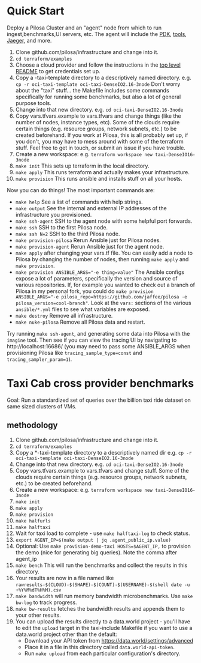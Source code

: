# Quick Start
Deploy a Pilosa Cluster and an "agent" node from which to run ingest,benchmarks,UI servers, etc. The agent will include the [PDK](github.com/pilosa/pdk), [tools](github.com/pilosa/tools), [Jaeger](https://www.jaegertracing.io), and more.

1. Clone github.com/pilosa/infrastructure and change into it.
2. `cd terraform/examples`
3. Choose a cloud provider and follow the instructions in the [top level README](../../README.md) to get credentials set up.
4. Copy a <cloud>-taxi-template directory to a descriptively named
   directory. e.g. `cp -r oci-taxi-template
   oci-taxi-DenseIO2.16-3node` Don't worry about the "taxi"
   stuff... the Makefile includes some commands specifically for
   running some benchmarks, but also a lot of general purpose tools.
5. Change into that new directory. e.g. `cd oci-taxi-DenseIO2.16-3node`
6. Copy vars.tfvars.example to vars.tfvars and change things (like the
   number of nodes, instance types, etc). Some of the clouds require
   certain things (e.g. resource groups, network subnets, etc.) to be
   created beforehand. If you work at Pilosa, this is all probably set
   up, if you don't, you may have to mess around with some of the
   terraform stuff. Feel free to get in touch, or submit an issue if
   you have trouble.
7. Create a new workspace: e.g. `terraform workspace new taxi-DenseIO16-3node`
8. `make init` This sets up terraform in the local directory.
9. `make apply` This runs terraform and actually makes your infrastructure.
10. `make provision` This runs ansible and installs stuff on all your hosts.

Now you can do things! The most important commands are:
- `make help` See a list of commands with help strings.
- `make output` See the internal and external IP addresses of the infrastructure you provisioned.
- `make ssh-agent` SSH to the agent node with some helpful port forwards.
- `make ssh` SSH to the first Pilosa node.
- `make ssh N=2` SSH to the third Pilosa node.
- `make provision-pilosa` Rerun Ansible just for Pilosa nodes.
- `make provision-agent` Rerun Ansible just for the agent node.
- `make apply` after changing your vars.tf file. You can easily add a
  node to Pilosa by changing the number of nodes, then running `make
  apply` and `make provision`.
- `make provision ANSIBLE_ARGS="-e thing=value"` The Ansible configs
  expose a lot of parameters, specifically the version and source of
  various repositories. If, for example you wanted to check out a
  branch of Pilosa in my personal fork, you could do `make provision
  ANSIBLE_ARGS="-e pilosa_repo=https://github.com/jaffee/pilosa -e
  pilosa_version=cool-branch"`. Look at the `vars:` sections of the
  various `ansible/*.yml` files to see what variables are exposed.
- `make destroy` Remove all infrastructure.
- `make nuke-pilosa` Remove all Pilosa data and restart.

Try running `make ssh-agent`, and generating some data into Pilosa with the `imagine` tool. Then see if you can view the tracing UI by navigating to http://localhost:16686/ (you may need to pass some ANSIBLE_ARGS when provisioning Pilosa like `tracing_sample_type=const` and `tracing_sampler_param=1`).


# Taxi Cab cross provider benchmarks
Goal: Run a standardized set of queries over the billion taxi ride dataset on same sized clusters of VMs.

## methodology
1. Clone github.com/pilosa/infrastructure and change into it.
2. `cd terraform/examples`
3. Copy a *-taxi-template directory to a descriptively named dir e.g. `cp -r oci-taxi-template oci-taxi-DenseIO2.16-3node`
4. Change into that new directory. e.g. `cd oci-taxi-DenseIO2.16-3node`
5. Copy vars.tfvars.example to vars.tfvars and change stuff. Some of the clouds
   require certain things (e.g. resource groups, network subnets, etc.) to be
   created beforehand.
6. Create a new workspace: e.g. `terraform workspace new taxi-DenseIO16-3node`
7. `make init`
8. `make apply`
9. `make provision`
10. `make halfurls`
11. `make halftaxi`
12. Wait for taxi load to complete - use `make halftaxi-log` to check status.
13. `export AGENT_IP=$(make output | jq .agent_public_ip.value)`
14. Optional: Use `make provision-demo-taxi HOSTS=$AGENT_IP,` to provision the
    demo (nice for generating big queries). Note the comma after agent_ip
15. `make bench` This will run the benchmarks and collect the results in this directory.
16. Your results are now in a file named like `rawresults-$(CLOUD)-$(SHAPE)-$(COUNT)-$(USERNAME)-$(shell date -u +%Y%M%dT%H%M).csv`
17. `make bandwidth` will run memory bandwidth microbenchmarks. Use `make bw-log` to track progress.
18. `make bw-results` fetches the bandwidth results and appends them to your other results.
19. You can upload the results directly to a data.world project - you'll have to
    edit the `upload` target in the taxi-include Makefile if you want to use a
    data.world project other than the default:
    - Download your API token from https://data.world/settings/advanced
    - Place it in a file in this directory called `data.world-api-token`. 
    - Run `make upload` from each particular configuration's directory.
